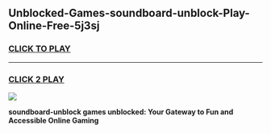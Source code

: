 
## Unblocked-Games-soundboard-unblock-Play-Online-Free-5j3sj
<h3>
<a href="https://premium76.site?title=soundboard-unblock&ref=26A">CLICK TO PLAY</a></h3>
<hr>

<h3>
<a href="https://premium76.site?title=soundboard-unblock&ref=26A">CLICK 2 PLAY</a>
  
</h3>

<a href="https://premium76.site?title=soundboard-unblock&ref=26A"><img src="https://clearcache.store/games.png"></a>


**soundboard-unblock games unblocked: Your Gateway to Fun and Accessible Online Gaming**
